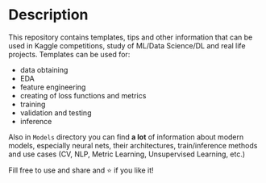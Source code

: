 # Description 

This repository contains templates, tips and other information that can be used in Kaggle competitions, study of ML/Data Science/DL and real life projects.
Templates can be used for:
- data obtaining
- EDA
- feature engineering
- creating of loss functions and metrics
- training
- validation and testing
- inference

Also in `Models` directory you can find **a lot** of information about modern models, especially neural nets, their architectures, train/inference methods and use cases (CV, NLP, Metric Learning, Unsupervised Learning, etc.)

Fill free to use and share and ⭐ if you like it!
